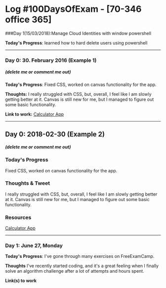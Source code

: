 # Log #100DaysOfExam - [70-346 office 365]

###Day 1(15/03/2018):Manage Cloud Identities with window powershell

**Today's Progress**: learned how to hard delete users using powershell



----------------------------------------------------------------------------------------------------------------------------------
### Day 0: 30. February 2016 (Example 1)
##### (delete me or comment me out)

**Today's Progress**: Fixed CSS, worked on canvas functionality for the app.

**Thoughts:** I really struggled with CSS, but, overall, I feel like I am slowly getting better at it. Canvas is still new for me, but I managed to figure out some basic functionality.

**Link to work:** [Calculator App](http://www.example.com)

---- 
## Day 0: 2018-02-30 (Example 2)
##### (delete me or comment me out)

### Today's Progress
Fixed CSS, worked on canvas functionality for the app.

### Thoughts & Tweet
I really struggled with CSS, but, overall, I feel like I am slowly getting better at it. Canvas is still new for me, but I managed to figure out some basic functionality.

### Resources
[Calculator App](http://www.example.com)

---- 
### Day 1: June 27, Monday

**Today's Progress**: I've gone through many exercises on FreeExamCamp.

**Thoughts** I've recently started coding, and it's a great feeling when I finally solve an algorithm challenge after a lot of attempts and hours spent.

**Link(s) to work**
